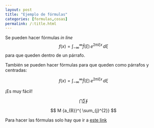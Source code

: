 ```yaml
---
layout: post
title: "Ejemplo de fórmulas"
categories: [formulas,cosas]
permalink: /:title.html
---
```


Se pueden hacer fórmulas *in line* $$f(x) = \int_{-\infty}^\infty \hat f(\xi)\,e^{2 \pi i \xi x} \,d\xi$$ para que queden dentro de un párrafo.

También se pueden hacer fórmulas para que queden como párrafos y centradas:

$$f(x) = \int_{-\infty}^\infty \hat f(\xi)\,e^{2 \pi i \xi x} \,d\xi$$

¡Es muy fácil!

$$ \bigcap \sum \oint_{}^{} $$

$$ M {a_{B}}^{ \sum_{j}^{2}} $$


Para hacer las fórmulas solo hay que ir a [este link](https://www.codecogs.com/latex/eqneditor.php)
